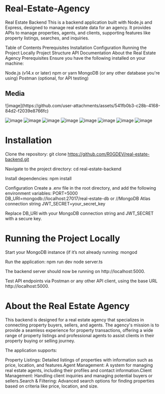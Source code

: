 # Real-Estate-Agency
Real Estate Backend
This is a backend application built with Node.js and Express, designed to manage real estate data for an agency. It provides APIs to manage properties, agents, and clients, supporting features like property listings, searches, and inquiries.

Table of Contents
Prerequisites
Installation
Configuration
Running the Project Locally
Project Structure
API Documentation
About the Real Estate Agency
Prerequisites
Ensure you have the following installed on your machine:

Node.js (v14.x or later)
npm or yarn
MongoDB (or any other database you're using)
Postman (optional, for API testing)
<h2>Media</h2>
![image](https://github.com/user-attachments/assets/541fb0b3-c28b-4168-84d2-f2039e8766fc)

![image](https://github.com/user-attachments/assets/51d95bd5-8994-4533-bb08-a8011d7c804d)
![image](https://github.com/user-attachments/assets/d2d69d59-dfb3-449f-9336-cc5460d8944a)
![image](https://github.com/user-attachments/assets/a4e88fdc-3341-4568-ac59-3c48ed373bb4)
![image](https://github.com/user-attachments/assets/03f81d0e-5276-4636-81f6-7934dc9d11fc)
![image](https://github.com/user-attachments/assets/dcb13de4-bd3a-4573-9076-21dfc38bd435)
![image](https://github.com/user-attachments/assets/1acef185-f53e-44d8-8795-7d8b2f7c570e)
![image](https://github.com/user-attachments/assets/50a04aa2-7dd7-41e0-8fb0-02aaffcbcf6b)
![image](https://github.com/user-attachments/assets/3c166ce8-d2d9-4e78-8274-8208dde04ecf)







<H1>Installation</H1>

Clone the repository:
git clone https://github.com/R0GDEV/real-estate-backend.git

Navigate to the project directory:
cd real-estate-backend

Install dependencies:
npm install

Configuration
Create a .env file in the root directory, and add the following environment variables:
PORT=5000
DB_URI=mongodb://localhost:27017/real-estate-db or //MongoDB Atlas connection string 
JWT_SECRET=your_secret_key

Replace DB_URI with your MongoDB connection string and JWT_SECRET with a secure key.
<h1>Running the Project Locally</h1>

Start your MongoDB instance (if it’s not already running:
mongod 

Run the application:
npm run dev
node server.ts

The backend server should now be running on http://localhost:5000.

Test API endpoints via Postman or any other API client, using the base URL http://localhost:5000.

<h1>About the Real Estate Agency</h1>

This backend is designed for a real estate agency that specializes in connecting property buyers, sellers, and agents. The agency's mission is to provide a seamless experience for property transactions, offering a wide range of property listings and professional agents to assist clients in their property buying or selling journey.

The application supports:

Property Listings: Detailed listings of properties with information such as price, location, and features.Agent Management: A system for managing real estate agents, including their profiles and contact information.Client Management: Handling client inquiries and managing potential buyers or sellers.Search & Filtering: Advanced search options for finding properties based on criteria like price, location, and size.

